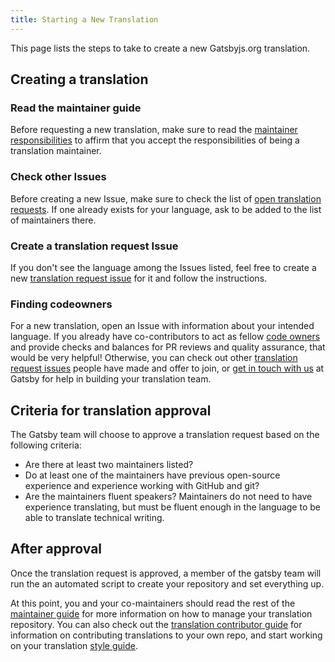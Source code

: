 ```yaml
---
title: Starting a New Translation
---
```


This page lists the steps to take to create a new Gatsbyjs.org translation.

## Creating a translation

### Read the maintainer guide

Before requesting a new translation, make sure to read the [maintainer responsibilities](/contributing/translation/maintainers/#maintainer-responsibilities) to affirm that you accept the responsibilities of being a translation maintainer.

### Check other Issues

Before creating a new Issue, make sure to check the list of [open translation requests](https://github.com/gatsbyjs/gatsby/issues?utf8=%E2%9C%93&q=is%3Aissue+is%3Aopen+%22New+Translation+Request%22). If one already exists for your language, ask to be added to the list of maintainers there.

### Create a translation request Issue

If you don't see the language among the Issues listed, feel free to create a new [translation request issue](https://github.com/gatsbyjs/gatsby/issues/new?template=new_translation.md) for it and follow the instructions.

### Finding codeowners

For a new translation, open an Issue with information about your intended language. If you already have co-contributors to act as fellow [code owners](https://help.github.com/en/github/creating-cloning-and-archiving-repositories/about-code-owners) and provide checks and balances for PR reviews and quality assurance, that would be very helpful! Otherwise, you can check out other [translation request issues](https://github.com/gatsbyjs/gatsby/issues?utf8=%E2%9C%93&q=is%3Aissue+is%3Aopen+%22New+Translation+Request%22) people have made and offer to join, or [get in touch with us](/contributing/how-to-contribute/#not-sure-how-to-start-contributing) at Gatsby for help in building your translation team.

## Criteria for translation approval

The Gatsby team will choose to approve a translation request based on the following criteria:

- Are there at least two maintainers listed?
- Do at least one of the maintainers have previous open-source experience and experience working with GitHub and git?
- Are the maintainers fluent speakers? Maintainers do not need to have experience translating, but must be fluent enough in the language to be able to translate technical writing.

## After approval

Once the translation request is approved, a member of the gatsby team will run the an automated script to create your repository and set everything up.

At this point, you and your co-maintainers should read the rest of the [maintainer guide](/contributing/translation/maintainers/) for more information on how to manage your translation repository. You can also check out the [translation contributor guide](/contributing/translation/translators/) for information on contributing translations to your own repo, and start working on your translation [style guide](/contributing/translation/style-guide/).
